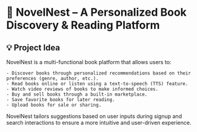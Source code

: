 # 📖 NovelNest – A Personalized Book Discovery & Reading Platform

## 💡 Project Idea
NovelNest is a multi-functional book platform that allows users to:

    - Discover books through personalized recommendations based on their preferences (genre, author, etc.).
    - Read books online or listen using a text-to-speech (TTS) feature.
    - Watch video reviews of books to make informed choices.
    - Buy and sell books through a built-in marketplace.
    - Save favorite books for later reading.
    - Upload books for sale or sharing.

NovelNest tailors suggestions based on user inputs during signup and search interactions to ensure a more intuitive and user-driven experience.

